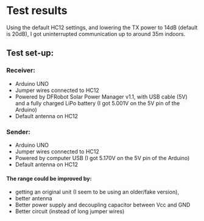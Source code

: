 # Test results
Using the default HC12 settings, and lowering the TX power to 14dB (default is 20dB), I got uninterrupted communication up to around 35m indoors.  

## Test set-up:
### Receiver:
- Arduino UNO
- Jumper wires connected to HC12
- Powered by DFRobot Solar Power Manager v1.1, with USB cable (5V) and a fully charged LiPo battery (I got 5.001V on the 5V pin of the Arduino)
- Default antenna on HC12

### Sender:
- Arduino UNO
- Jumper wires connected to HC12
- Powered by computer USB (I got 5.170V on the 5V pin of the Arduino)
- Default antenna on HC12

#### The range could be improved by:
- getting an original unit (I seem to be using an older/fake version),
- better antenna
- Better power supply and decoupling capacitor between Vcc and GND
- Better circuit (instead of long jumper wires)